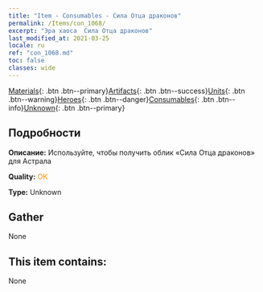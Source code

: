 ```yaml
---
title: "Item - Consumables - Сила Отца драконов"
permalink: /Items/con_1068/
excerpt: "Эра хаоса  Сила Отца драконов"
last_modified_at: 2021-03-25
locale: ru
ref: "con_1068.md"
toc: false
classes: wide
---
```

 [Materials](/ru/Items/){: .btn .btn--primary}[Artifacts](/ru/Items/Artifacts/){: .btn .btn--success}[Units](/ru/Items/Units/){: .btn .btn--warning}[Heroes](/ru/Items/Heroes/){: .btn .btn--danger}[Consumables](/ru/Items/Consumables/){: .btn .btn--info}[Unknown](/ru/Items/Unknown/){: .btn .btn--primary}

## Подробности
 **Описание:** Используйте, чтобы получить облик «Сила Отца драконов» для Астрала

 **Quality:** <span style="color: #FF8C00">OK</span>

 **Type:** Unknown

## Gather

  None

## This item contains:

  None

